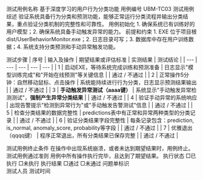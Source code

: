 测试用例名称	基于深度学习的用户行为分类功能	用例编号	UBM-TC03
测试用例综述	验证系统具备行为分类和预测功能，能够正常运行分类流程并输出分类结果，重点验证分类机制的完整性和可靠性。
用例初始化	1. 确保系统已有训练好的用户模型；2. 确保系统具备手动触发异常的能力。
前提和约束	1. EXE 位于项目根 dist/UserBehaviorMonitor.exe；2. 日志目录可写；3. 数据库中存在用户训练数据；4. 系统支持分类预测和手动异常触发功能。

测试步骤
| 序号 | 输入及操作 | 期望结果或评估标准 | 实测结果 | 测试结论 |
| --- | --- | --- | --- | --- |
| 1 | 启动EXE，等待系统完成训练和预测准备 | 日志显示"模型训练完成"和"开始在线预测"等关键信息 |  | 通过 / 不通过 |
| 2 | 正常操作5分钟：自然移动鼠标、点击操作 | 系统能持续进行行为分类，日志显示预测结果输出 |  | 通过 / 不通过 |
| 3 | **手动触发异常测试（aaaa键）** | 系统显示"手动触发异常检测测试"，**强制产生异常分类结果** |  | 通过 / 不通过 |
| 4 | 验证手动异常的系统响应 | 出现告警提示"检测到异常行为"或"手动触发告警测试"信息 |  | 通过 / 不通过 |
| 5 | 检查分类结果的数据完整性 | predictions表中有正常和异常两种类型的分类记录 |  | 通过 / 不通过 |
| 6 | 验证分类结果字段完整性 | 每条记录包含：prediction, is_normal, anomaly_score, probability等字段 |  | 通过 / 不通过 |
| 7 | 优雅退出（qqqq键） | 程序正常退出，所有分类结果已保存完整 |  | 通过 / 不通过 |

测试用例终止条件	在操作中出现系统崩溃，或者未达到期望结果时，用例终止。
测试用例通过准则	用例中所有操作执行完毕，且达到了期望结果。
执行状态	□已执行  □未执行	执行结果	□通过  □未通过
问题单标识	
测试人员		测试时间	
